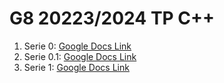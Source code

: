 # G8 20223/2024 TP C++

1. Serie 0:  [Google Docs Link](https://docs.google.com/document/d/1a_m8bJWRlFYqpT1ZkVDEQ7qflaLBvAqaZSKuRsQb0yw/edit?usp=sharing)
2. Serie 0.1: [Google Docs Link](https://docs.google.com/document/d/1tmkcbsYJeUEypzzx_bpJc7oufUoRC6FmQDINc7r0mp8/edit?usp=sharing)
3. Serie 1: [Google Docs Link](https://docs.google.com/document/d/1rSqZdIQbaHn6H3pQC7as_15sZgSbhCH3y1e26pSJusQ/edit?usp=sharing)

